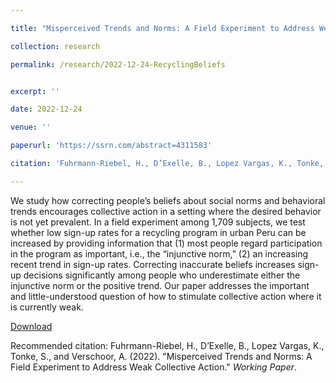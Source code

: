 ```yaml
---

title: "Misperceived Trends and Norms: A Field Experiment to Address Weak Collective Action"

collection: research

permalink: /research/2022-12-24-RecyclingBeliefs


excerpt: ''

date: 2022-12-24

venue: ''

paperurl: 'https://ssrn.com/abstract=4311583'

citation: 'Fuhrmann-Riebel, H., D’Exelle, B., Lopez Vargas, K., Tonke, S., and Verschoor, A. (2022). &quot;Misperceived Trends and Norms: A Field Experiment to Address Weak Collective Action.&quot; <i>Working Paper</i>.'

---
```

We study how correcting people’s beliefs about social norms and behavioral trends encourages collective action in a setting where the desired behavior is not yet prevalent. In a field experiment among 1,709 subjects, we test whether low sign-up rates for a recycling program in urban Peru can be increased by providing information that (1) most people regard participation in the program as important, i.e., the “injunctive norm,” (2) an increasing recent trend in sign-up rates. Correcting inaccurate beliefs increases sign-up decisions significantly among people who underestimate either the injunctive norm or the positive trend. Our paper addresses the important and little-understood question of how to stimulate collective action where it is currently weak.

[Download](https://ssrn.com/abstract=4311583)

Recommended citation: Fuhrmann-Riebel, H., D’Exelle, B., Lopez Vargas, K., Tonke, S., and Verschoor, A. (2022). &quot;Misperceived Trends and Norms: A Field Experiment to Address Weak Collective Action.&quot; <i>Working Paper</i>.
